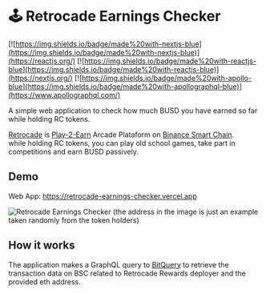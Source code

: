 # 🕹️ Retrocade Earnings Checker

[![https://img.shields.io/badge/made%20with-nextjs-blue](https://img.shields.io/badge/made%20with-nextjs-blue)](https://reactjs.org/)
[![https://img.shields.io/badge/made%20with-reactjs-blue](https://img.shields.io/badge/made%20with-reactjs-blue)](https://nextjs.org/)
[![https://img.shields.io/badge/made%20with-apollo-blue](https://img.shields.io/badge/made%20with-apollographql-blue)](https://www.apollographql.com/)

A simple web application to check how much BUSD you have earned so far while holding RC tokens.

[Retrocade](https://www.retrocadep2e.com/) is [Play-2-Earn](https://playtoearn.net/blockchaingame/retrocade) Arcade Plataform on [Binance Smart Chain](https://www.binance.org/en/smartChain).  
while holding RC tokens, you can play old school games, take part in competitions and earn BUSD passively.

## Demo

Web App: https://retrocade-earnings-checker.vercel.app

![Retrocade Earnings Checker](https://user-images.githubusercontent.com/16388408/138710694-e7f74d18-4731-4a15-9833-4859491d5e35.png)
(the address in the image is just an example taken randomly from the token holders)

## How it works

The application makes a GraphQL query to [BitQuery](https://bitquery.io) to retrieve the transaction data on BSC related to Retrocade Rewards deployer and the provided eth address.  

